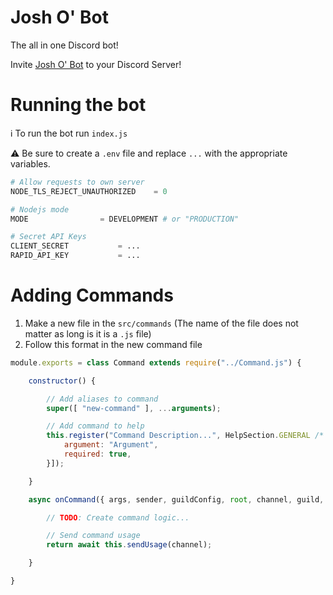 # Josh O' Bot
The all in one Discord bot!

Invite [Josh O' Bot](https://discord.com/api/oauth2/authorize?client_id=748971236276699247&permissions=8&scope=bot) to your Discord Server!

# Running the bot
ℹ To run the bot run `index.js`

⚠ Be sure to create a `.env` file and replace `...` with the appropriate variables.
```python
# Allow requests to own server
NODE_TLS_REJECT_UNAUTHORIZED	= 0

# Nodejs mode
MODE				= DEVELOPMENT # or "PRODUCTION"

# Secret API Keys
CLIENT_SECRET			= ...
RAPID_API_KEY			= ...
```

# Adding Commands
1. Make a new file in the `src/commands` (The name of the file does not matter as long is it is a `.js` file)
2. Follow this format in the new command file
```javascript
module.exports = class Command extends require("../Command.js") {

	constructor() {

		// Add aliases to command
		super([ "new-command" ], ...arguments);

		// Add command to help
		this.register("Command Description...", HelpSection.GENERAL /* see or create enum values in src/enum/HelpSection.js */, [{
			argument: "Argument",
			required: true,
		}]);

	}

	async onCommand({ args, sender, guildConfig, root, channel, guild, audit }) {

		// TODO: Create command logic...

		// Send command usage
		return await this.sendUsage(channel);

	}

}
```
